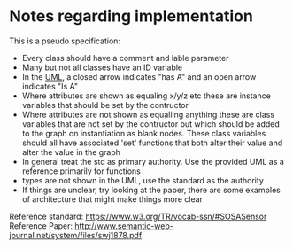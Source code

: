 # Notes regarding implementation
This is a pseudo specification:
- Every class should have a comment and lable parameter
- Many but not all classes have an ID variable
- In the [UML](https://www.lucidchart.com/documents/edit/850a6e19-5757-4882-b6bd-cfff3b791f39/gPu_yc0VCCLi), a closed arrow indicates "has A" and an open arrow indicates "Is A"
- Where attributes are shown as equaling x/y/z etc these are instance variables that should be set by the contructor
- Where attributes are not shown as equaliing anything these are class variables that are not set by the contructor but which should be added to the graph on instantiation as blank nodes.  These class variables should all have associated 'set' functions that both alter their value and alter the value in the graph
- In general treat the std as primary authority.  Use the provided UML as a reference primarily for functions
- types are not shown in the UML, use the standard as the authority
- If things are unclear, try looking at the paper, there are some examples of architecture that might make things more clear

Reference standard: https://www.w3.org/TR/vocab-ssn/#SOSASensor
Reference Paper: http://www.semantic-web-journal.net/system/files/swj1878.pdf
